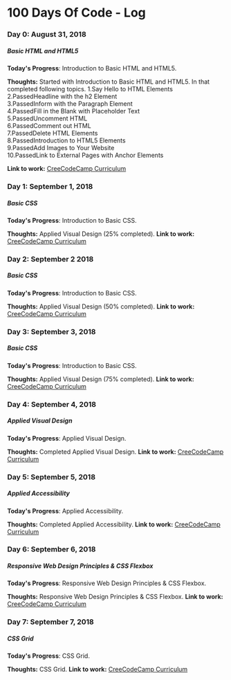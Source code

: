 # 100 Days Of Code - Log

### Day 0: August 31, 2018

##### Basic HTML and HTML5

**Today's Progress**: Introduction to Basic HTML and HTML5.

**Thoughts:** Started with Introduction to Basic HTML and HTML5. In that completed following topics.
1.Say Hello to HTML Elements<br/>
2.PassedHeadline with the h2 Element<br/>
3.PassedInform with the Paragraph Element<br/>
4.PassedFill in the Blank with Placeholder Text<br/>
5.PassedUncomment HTML<br/>
6.PassedComment out HTML<br/>
7.PassedDelete HTML Elements<br/>
8.PassedIntroduction to HTML5 Elements<br/>
9.PassedAdd Images to Your Website<br/>
10.PassedLink to External Pages with Anchor Elements<br/>

**Link to work:** [CreeCodeCamp Curriculum](https://learn.freecodecamp.org/responsive-web-design/basic-html-and-html5/link-to-internal-sections-of-a-page-with-anchor-elements/)

### Day 1: September 1, 2018

##### Basic CSS

**Today's Progress**: Introduction to Basic CSS.

**Thoughts:** Applied Visual Design (25% completed).
**Link to work:** [CreeCodeCamp Curriculum](https://learn.freecodecamp.org/responsive-web-design/basic-css/)

### Day 2: September 2 2018

##### Basic CSS

**Today's Progress**: Introduction to Basic CSS.

**Thoughts:** Applied Visual Design (50% completed).
**Link to work:** [CreeCodeCamp Curriculum](https://learn.freecodecamp.org/responsive-web-design/applied-visual-design)

### Day 3: September 3, 2018

##### Basic CSS

**Today's Progress**: Introduction to Basic CSS.

**Thoughts:** Applied Visual Design (75% completed).
**Link to work:** [CreeCodeCamp Curriculum](https://learn.freecodecamp.org/responsive-web-design/applied-visual-design)

### Day 4: September 4, 2018

##### Applied Visual Design

**Today's Progress**: Applied Visual Design.

**Thoughts:** Completed Applied Visual Design.
**Link to work:** [CreeCodeCamp Curriculum](https://learn.freecodecamp.org/responsive-web-design/applied-visual-design)

### Day 5: September 5, 2018

##### Applied Accessibility

**Today's Progress**: Applied Accessibility.

**Thoughts:** Completed Applied Accessibility.
**Link to work:** [CreeCodeCamp Curriculum](https://learn.freecodecamp.org/responsive-web-design/applied-accessibility)


### Day 6: September 6, 2018

##### Responsive Web Design Principles & CSS Flexbox

**Today's Progress**: Responsive Web Design Principles & CSS Flexbox.

**Thoughts:** Responsive Web Design Principles & CSS Flexbox.
**Link to work:** [CreeCodeCamp Curriculum](https://learn.freecodecamp.org/responsive-web-design/css-flexbox)

### Day 7: September 7, 2018

##### CSS Grid

**Today's Progress**: CSS Grid.

**Thoughts:** CSS Grid.
**Link to work:** [CreeCodeCamp Curriculum](https://learn.freecodecamp.org/responsive-web-design/css-grid)